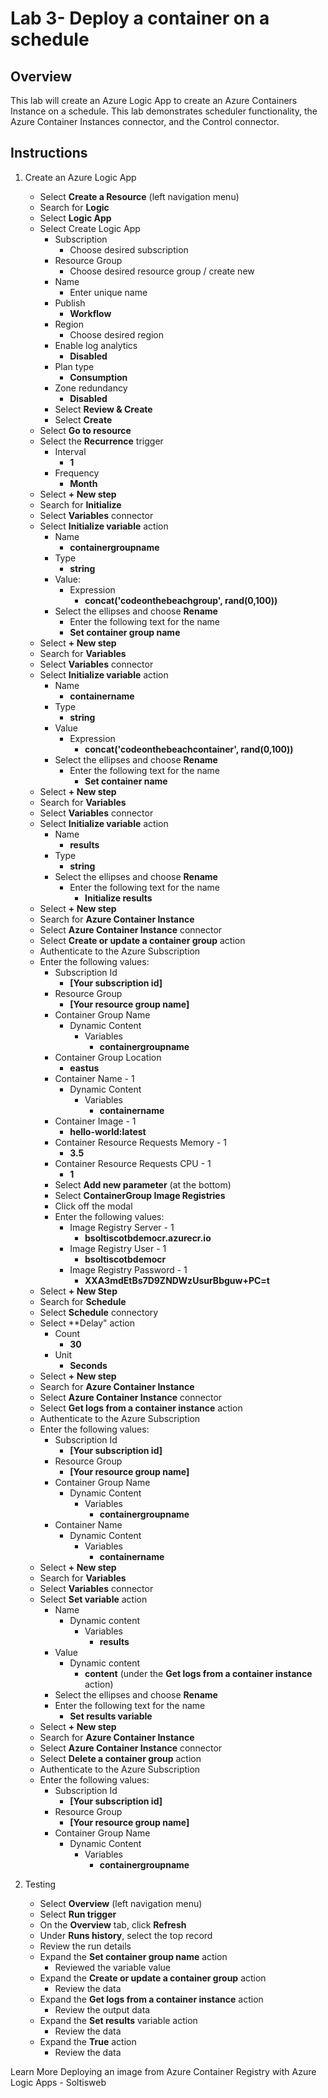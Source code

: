 # Lab 3- Deploy a container on a schedule

## Overview
This lab will create an Azure Logic App to create an Azure Containers Instance on a schedule. This lab demonstrates scheduler functionality, the Azure Container Instances connector, and the Control connector. 

## Instructions
1. Create an Azure Logic App
	- Select **Create a Resource** (left navigation menu)
	- Search for **Logic**
	- Select **Logic App**
	- Select Create Logic App
		- Subscription
			- Choose desired subscription
		- Resource Group
			- Choose desired resource group / create new
		- Name
			- Enter unique name
		- Publish
			- **Workflow**
		- Region
			- Choose desired region
		- Enable log analytics
			- **Disabled**
		- Plan type
			- **Consumption**
		- Zone redundancy
			- **Disabled**
		- Select **Review & Create**
		- Select **Create**
	- Select **Go to resource**
	- Select the **Recurrence** trigger 
		 - Interval
		 	- **1**
		 - Frequency
		 	- **Month**
	- Select **+ New step**
	- Search for **Initialize**
	- Select **Variables** connector
	- Select **Initialize variable** action
		- Name
			- **containergroupname**
		- Type
			- **string**
		- Value:
			- Expression
				- **concat('codeonthebeachgroup', rand(0,100))**
		- Select the ellipses and choose **Rename**
			- Enter the following text for the name
			- **Set container group name**
	- Select **+ New step**
	- Search for **Variables**
	- Select **Variables** connector
	- Select **Initialize variable** action
		- Name
			- **containername**
		- Type
			- **string**
		- Value
			- Expression
				- **concat('codeonthebeachcontainer', rand(0,100))**
		- Select the ellipses and choose **Rename**
			- Enter the following text for the name
				- **Set container name**
	- Select **+ New step**
	- Search for **Variables**
	- Select **Variables** connector
	- Select **Initialize variable** action
		- Name
			- **results**
		- Type
			- **string**
		- Select the ellipses and choose **Rename**
			- Enter the following text for the name
				- **Initialize results**
	- Select **+ New step**
	- Search for **Azure Container Instance**
	- Select **Azure Container Instance** connector
	- Select **Create or update a container group** action
	- Authenticate to the Azure Subscription
	- Enter the following values:
		- Subscription Id
			- **[Your subscription id]**
		- Resource Group
			- **[Your resource group name]**
		- Container Group Name
			- Dynamic Content
				- Variables
					- **containergroupname**
		- Container Group Location
			- **eastus**
		- Container Name - 1
			- Dynamic Content
				- Variables
					- **containername**
		- Container Image - 1
			- **hello-world:latest**
		- Container Resource Requests Memory - 1
			- **3.5**
		- Container Resource Requests CPU - 1
			- **1**
		- Select **Add new parameter** (at the bottom)
		- Select **ContainerGroup Image Registries**
		- Click off the modal
		- Enter the following values:
			- Image Registry Server - 1
				- **bsoltiscotbdemocr.azurecr.io**
			- Image Registry User - 1
				- **bsoltiscotbdemocr**
			- Image Registry Password - 1
				- **XXA3mdEtBs7D9ZNDWzUsurBbguw+PC=t**
	- Select **+ New Step**
	- Search for **Schedule**
	- Select **Schedule** connectory
	- Select **Delay" action
		- Count
			- **30**
		- Unit
			- **Seconds**
	- Select **+ New step**
	- Search for **Azure Container Instance**
	- Select **Azure Container Instance** connector
	- Select **Get logs from a container instance** action
	- Authenticate to the Azure Subscription
	- Enter the following values:
		- Subscription Id
			- **[Your subscription id]**
		- Resource Group
			- **[Your resource group name]**
		- Container Group Name
			- Dynamic Content
				- Variables
					- **containergroupname**
		- Container Name
			- Dynamic Content
				- Variables
					- **containername**
	- Select **+ New step**
	- Search for **Variables**
	- Select **Variables** connector
	- Select **Set variable** action
		- Name
			- Dynamic content
				- Variables
					- **results**
		- Value
			- Dynamic content
				- **content** (under the **Get logs from a container instance** action)					
		- Select the ellipses and choose **Rename**
		- Enter the following text for the name
			- **Set results variable**
	- Select **+ New step**
	- Search for **Azure Container Instance**
	- Select **Azure Container Instance** connector
	- Select **Delete a container group** action
	- Authenticate to the Azure Subscription
	- Enter the following values:
		- Subscription Id
			- **[Your subscription id]**
		- Resource Group
			- **[Your resource group name]**
		- Container Group Name
			- Dynamic Content
				- Variables
					- **containergroupname**

4. Testing
	- Select **Overview** (left navigation menu)
	- Select **Run trigger**
	- On the **Overview** tab, click **Refresh**
	- Under **Runs history**, select the top record
	- Review the run details
	- Expand the **Set container group name** action
		- Reviewed the variable value
	- Expand the **Create or update a container group** action
		- Review the data
	- Expand the **Get logs from a container instance** action
		- Review the output data
	- Expand the **Set results** variable action
		- Review the data
	- Expand the **True** action
		- Review the data
	
Learn More
Deploying an image from Azure Container Registry with Azure Logic Apps - Soltisweb
